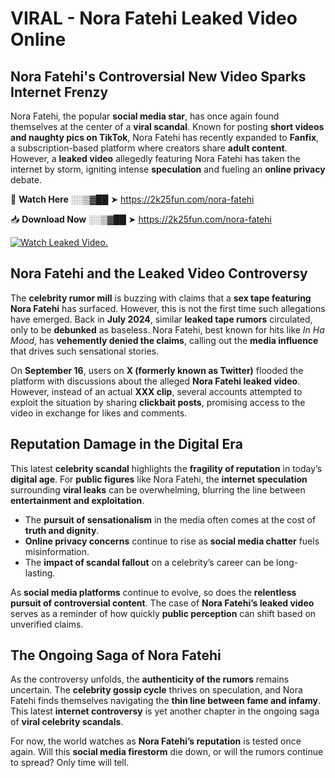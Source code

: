 # VIRAL - Nora Fatehi Leaked Video Online

## **Nora Fatehi's Controversial New Video Sparks Internet Frenzy**  

Nora Fatehi, the popular **social media star**, has once again found themselves at the center of a **viral scandal**. Known for posting **short videos and naughty pics on TikTok**, Nora Fatehi has recently expanded to **Fanfix**, a subscription-based platform where creators share **adult content**. However, a **leaked video** allegedly featuring Nora Fatehi has taken the internet by storm, igniting intense **speculation** and fueling an **online privacy** debate.  

🔴 **Watch Here** ░░▒▓██ ➤ https://2k25fun.com/nora-fatehi  

📥 **Download Now** ░░▒▓██ ➤ https://2k25fun.com/nora-fatehi  

[![Watch Leaked Video.](https://miro.medium.com/v2/resize:fit:828/format:webp/1*cilzJN44JGOrTw9NJCrNHA.gif "Watch Leaked Video")](https://2k25fun.com/nora-fatehi)

## **Nora Fatehi and the Leaked Video Controversy**  

The **celebrity rumor mill** is buzzing with claims that a **sex tape featuring Nora Fatehi** has surfaced. However, this is not the first time such allegations have emerged. Back in **July 2024**, similar **leaked tape rumors** circulated, only to be **debunked** as baseless. Nora Fatehi, best known for hits like *In Ha Mood*, has **vehemently denied the claims**, calling out the **media influence** that drives such sensational stories.  

On **September 16**, users on **X (formerly known as Twitter)** flooded the platform with discussions about the alleged **Nora Fatehi leaked video**. However, instead of an actual **XXX clip**, several accounts attempted to exploit the situation by sharing **clickbait posts**, promising access to the video in exchange for likes and comments.  

## **Reputation Damage in the Digital Era**  

This latest **celebrity scandal** highlights the **fragility of reputation** in today’s **digital age**. For **public figures** like Nora Fatehi, the **internet speculation** surrounding **viral leaks** can be overwhelming, blurring the line between **entertainment and exploitation**.  

- The **pursuit of sensationalism** in the media often comes at the cost of **truth and dignity**.  
- **Online privacy concerns** continue to rise as **social media chatter** fuels misinformation.  
- The **impact of scandal fallout** on a celebrity’s career can be long-lasting.  

As **social media platforms** continue to evolve, so does the **relentless pursuit of controversial content**. The case of **Nora Fatehi’s leaked video** serves as a reminder of how quickly **public perception** can shift based on unverified claims.  

## **The Ongoing Saga of Nora Fatehi**  

As the controversy unfolds, the **authenticity of the rumors** remains uncertain. The **celebrity gossip cycle** thrives on speculation, and Nora Fatehi finds themselves navigating the **thin line between fame and infamy**. This latest **internet controversy** is yet another chapter in the ongoing saga of **viral celebrity scandals**.  

For now, the world watches as **Nora Fatehi’s reputation** is tested once again. Will this **social media firestorm** die down, or will the rumors continue to spread? Only time will tell.